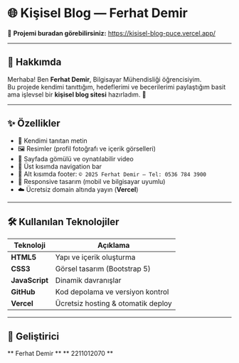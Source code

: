 # 🌐 Kişisel Blog — Ferhat Demir

🔗 **Projemi buradan görebilirsiniz:** https://kisisel-blog-puce.vercel.app/

---

## 👤 Hakkımda
Merhaba! Ben **Ferhat Demir**, Bilgisayar Mühendisliği öğrencisiyim.  
Bu projede kendimi tanıttığım, hedeflerimi ve becerilerimi paylaştığım basit ama işlevsel bir **kişisel blog sitesi** hazırladım. 🎯

---

## ✨ Özellikler
- 📝 Kendimi tanıtan metin
- 🖼️ Resimler (profil fotoğrafı ve içerik görselleri)
- 🎥 Sayfada gömülü ve oynatılabilir video
- 🔗 Üst kısımda navigation bar 
- 📜 Alt kısımda footer: `© 2025 Ferhat Demir — Tel: 0536 784 3900`
- 📱 Responsive tasarım (mobil ve bilgisayar uyumlu)
- ☁️ Ücretsiz domain altında yayın (**Vercel**)

---

## 🛠 Kullanılan Teknolojiler
| Teknoloji     | Açıklama                          |
|---------------|-----------------------------------|
| **HTML5**     | Yapı ve içerik oluşturma          |
| **CSS3**      | Görsel tasarım (Bootstrap 5)      |
| **JavaScript**| Dinamik davranışlar               |
| **GitHub**    | Kod depolama ve versiyon kontrol  |
| **Vercel**    | Ücretsiz hosting & otomatik deploy|

---

## 🚀 Geliştirici
** Ferhat Demir **
** 2211012070 **


